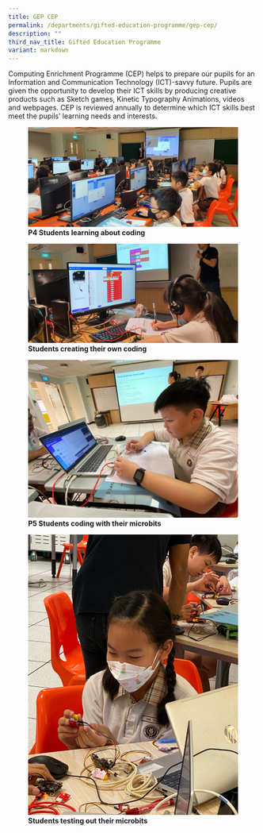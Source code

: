 ```yaml
---
title: GEP CEP
permalink: /departments/gifted-education-programme/gep-cep/
description: ""
third_nav_title: Gifted Education Programme
variant: markdown
---
```

Computing Enrichment Programme (CEP) helps to prepare our pupils for an Information and Communication Technology (ICT)-savvy future. Pupils are given the opportunity to develop their ICT skills by producing creative products such as Sketch games, Kinetic Typography Animations, videos and webpages. CEP is reviewed annually to determine which ICT skills best meet the pupils’ learning needs and interests.

<figure>
<img src="/images/p4%20students%20learning%20about%20coding.jpeg">
<figcaption> <strong>P4 Students learning about coding</strong> </figcaption>
</figure>

<figure>
<img src="/images/students%20creating%20their%20own%20coding.jpeg">
<figcaption> <strong>Students creating their own coding</strong> </figcaption>
</figure>

<figure>
<img src="/images/p5%20students%20coding%20with%20their%20microbits.jpeg">
<figcaption> <strong>P5 Students coding with their microbits</strong> </figcaption>
</figure>

<figure>
<img src="/images/students%20testing%20out%20their%20microbits.jpeg">
<figcaption> <strong>Students testing out their microbits</strong> </figcaption>
</figure>

